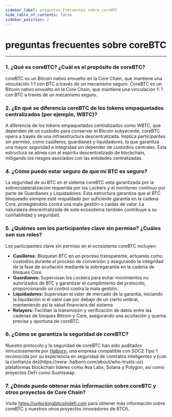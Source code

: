```yaml
---
sidebar_label: preguntas frecuentes sobre coreBTC
hide_table_of_contents: false
sidebar_position: 2
---
```


# preguntas frecuentes sobre coreBTC

---

### 1. ¿Qué es coreBTC? ¿Cuál es el propósito de coreBTC?

coreBTC es un Bitcoin nativo envuelto en la Core Chain, que mantiene una vinculación 1:1 con BTC a través de un mecanismo seguro. CoreBTC es un Bitcoin nativo envuelto en la Core Chain, que mantiene una vinculación 1: 1 con BTC a través de un mecanismo seguro.

### 2. ¿En qué se diferencia coreBTC de los tokens empaquetados centralizados (por ejemplo, WBTC)?

A diferencia de los tokens empaquetados centralizados como WBTC, que dependen de un custodio para conservar el Bitcoin subyacente, coreBTC opera a través de una infraestructura descentralizada. Implica participantes sin permiso, como casilleros, guardianes y liquidadores, lo que garantiza una mayor seguridad e integridad sin depender de custodios centrales. Esta estructura se alinea con el espíritu descentralizado de blockchain, mitigando los riesgos asociados con las entidades centralizadas.

### 4. ¿Cómo puedo estar seguro de que mi BTC es seguro?

La seguridad de su BTC en el sistema coreBTC está garantizada por la sobrecolateralización requerida por los Lockers y el monitoreo continuo por parte de Guardianes y Liquidadores. Esta estructura garantiza que el BTC bloqueado siempre esté respaldado por suficiente garantía en la cadena Core, protegiéndolo contra una mala gestión o caídas de valor. La naturaleza descentralizada de este ecosistema también contribuye a su confiabilidad y seguridad.

### 5. ¿Quiénes son los participantes clave sin permiso? ¿Cuáles son sus roles?

Los participantes clave sin permiso en el ecosistema coreBTC incluyen:

- **Casilleros:** Bloquean BTC en un proceso transparente, actuando como custodios durante el proceso de conversión y asegurando la integridad de la fase de acuñación mediante la sobregarantía en la cadena de bloques Core.
- **Guardianes:** Supervisan los Lockers para evitar movimientos no autorizados de BTC y garantizar el cumplimiento del protocolo, proporcionando un control contra la mala gestión.
- **Liquidadores:** Supervisan el valor de mercado de la garantía, iniciando la liquidación si el valor
  cae por debajo de un cierto umbral, manteniendo así la salud financiera del sistema
- **Relayers:** Facilitan la transmisión y verificación de datos entre las cadenas de bloques Bitcoin y Core, asegurando una acuñación y quema precisa y oportuna de coreBTC.

### 6. ¿Cómo se garantiza la seguridad de coreBTC?

Nuestro protocolo y la seguridad de coreBTC han sido auditados minuciosamente por [Halborn](https://www.halborn.com/), una empresa compatible con SOC2 Tipo 1 reconocida por su experiencia en seguridad de contratos inteligentes y [con la confianza de](https://www .halborn.com/about/who-trusts-us) plataformas blockchain líderes como Ava Labs, Solana y Polygon, así como proyectos DeFi como Sushiswap.

### 7. ¿Dónde puedo obtener más información sobre coreBTC y otros proyectos de Core Chain?

Visite https://unlockingbitcoindefi.com para obtener más información sobre coreBTC y nuestros otros proyectos innovadores de BTCfi.
